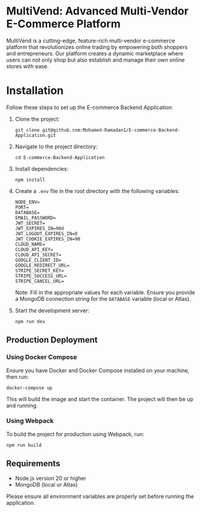 # MultiVend: Advanced Multi-Vendor E-Commerce Platform

MultiVend is a cutting-edge, feature-rich multi-vendor e-commerce platform that revolutionizes online trading by empowering both shoppers and entrepreneurs. Our platform creates a dynamic marketplace where users can not only shop but also establish and manage their own online stores with ease.

# Installation

Follow these steps to set up the E-commerce Backend Application:

1. Clone the project:

   ```
   git clone git@github.com:Mohamed-Ramadan1/E-commerce-Backend-Application.git
   ```

2. Navigate to the project directory:

   ```
   cd E-commerce-Backend-Application
   ```

3. Install dependencies:

   ```
   npm install
   ```

4. Create a `.env` file in the root directory with the following variables:

   ```
   NODE_ENV=
   PORT=
   DATABASE=
   EMAIL_PASSWORD=
   JWT_SECRET=
   JWT_EXPIRES_IN=90d
   JWT_LOGOUT_EXPIRES_IN=0
   JWT_COOKIE_EXPIRES_IN=90
   CLOUD_NAME=
   CLOUD_API_KEY=
   CLOUD_API_SECRET=
   GOOGLE_CLIENT_ID=
   GOOGLE_REDIRECT_URL=
   STRIPE_SECRET_KEY=
   STRIPE_SUCCESS_URL=
   STRIPE_CANCEL_URL=
   ```

   Note: Fill in the appropriate values for each variable. Ensure you provide a MongoDB connection string for the `DATABASE` variable (local or Atlas).

5. Start the development server:
   ```
   npm run dev
   ```

## Production Deployment

### Using Docker Compose

Ensure you have Docker and Docker Compose installed on your machine, then run:

```
docker-compose up
```

This will build the image and start the container. The project will then be up and running.

### Using Webpack

To build the project for production using Webpack, run:

```
npm run build
```

## Requirements

- Node.js version 20 or higher
- MongoDB (local or Atlas)

Please ensure all environment variables are properly set before running the application.

